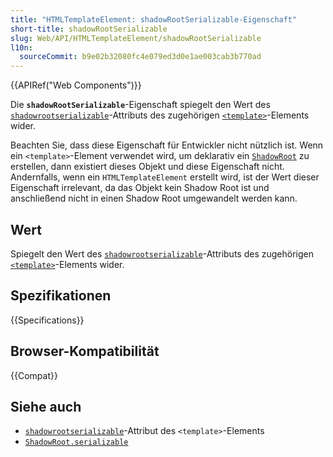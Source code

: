 ```yaml
---
title: "HTMLTemplateElement: shadowRootSerializable-Eigenschaft"
short-title: shadowRootSerializable
slug: Web/API/HTMLTemplateElement/shadowRootSerializable
l10n:
  sourceCommit: b9e02b32080fc4e079ed3d0e1ae003cab3b770ad
---
```


{{APIRef("Web Components")}}

Die **`shadowRootSerializable`**-Eigenschaft spiegelt den Wert des [`shadowrootserializable`](/de/docs/Web/HTML/Element/template#shadowrootserializable)-Attributs des zugehörigen [`<template>`](/de/docs/Web/HTML/Element/template)-Elements wider.

Beachten Sie, dass diese Eigenschaft für Entwickler nicht nützlich ist.
Wenn ein `<template>`-Element verwendet wird, um deklarativ ein [`ShadowRoot`](/de/docs/Web/API/ShadowRoot) zu erstellen, dann existiert dieses Objekt und diese Eigenschaft nicht.
Andernfalls, wenn ein `HTMLTemplateElement` erstellt wird, ist der Wert dieser Eigenschaft irrelevant, da das Objekt kein Shadow Root ist und anschließend nicht in einen Shadow Root umgewandelt werden kann.

## Wert

Spiegelt den Wert des [`shadowrootserializable`](/de/docs/Web/HTML/Element/template#shadowrootserializable)-Attributs des zugehörigen [`<template>`](/de/docs/Web/HTML/Element/template)-Elements wider.

## Spezifikationen

{{Specifications}}

## Browser-Kompatibilität

{{Compat}}

## Siehe auch

- [`shadowrootserializable`](/de/docs/Web/HTML/Element/template#shadowrootserializable)-Attribut des `<template>`-Elements
- [`ShadowRoot.serializable`](/de/docs/Web/API/ShadowRoot/serializable)
